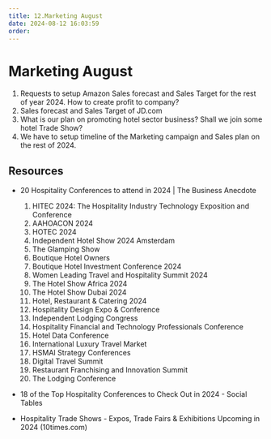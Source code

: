 ```yaml
---
title: 12.Marketing August
date: 2024-08-12 16:03:59
order:
---
```


# Marketing August

1. Requests to setup Amazon Sales forecast and Sales Target for the rest of year 2024. How to create profit to company?
2. Sales forecast and Sales Target of JD.com
3. What is our plan on promoting hotel sector business? Shall we join some hotel Trade Show?
4. We have to setup timeline of the Marketing campaign and Sales plan on the rest of 2024.

## Resources

- 20 Hospitality Conferences to attend in 2024 | The Business Anecdote

  1.  HITEC 2024: The Hospitality Industry Technology Exposition and Conference
  2.  AAHOACON 2024
  3.  HOTEC 2024
  4.  Independent Hotel Show 2024 Amsterdam
  5.  The Glamping Show
  6.  Boutique Hotel Owners
  7.  Boutique Hotel Investment Conference 2024
  8.  Women Leading Travel and Hospitality Summit 2024
  9.  The Hotel Show Africa 2024
  10. The Hotel Show Dubai 2024
  11. Hotel, Restaurant & Catering 2024
  12. Hospitality Design Expo & Conference
  13. Independent Lodging Congress
  14. Hospitality Financial and Technology Professionals Conference
  15. Hotel Data Conference
  16. International Luxury Travel Market
  17. HSMAI Strategy Conferences
  18. Digital Travel Summit
  19. Restaurant Franchising and Innovation Summit
  20. The Lodging Conference

- 18 of the Top Hospitality Conferences to Check Out in 2024 - Social Tables
- Hospitality Trade Shows - Expos, Trade Fairs & Exhibitions Upcoming in 2024 (10times.com)
